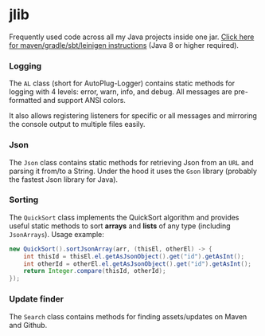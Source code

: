 # jlib
Frequently used code across all my Java projects inside one jar.
[Click here for maven/gradle/sbt/leinigen instructions](https://jitpack.io/#Osiris-Team/AutoPlug-Core/LATEST) (Java 8 or higher required).

### Logging
The `AL` class (short for AutoPlug-Logger) contains static methods for logging
with 4 levels: error, warn, info, and debug. All messages are pre-formatted
and support ANSI colors. 

It also allows registering listeners for specific or all messages and 
mirroring the console output to multiple files easily.

### Json
The `Json` class contains static methods for retrieving Json from an `URL`
and parsing it from/to a String. Under the hood it uses the `Gson` library (probably
the fastest Json library for Java).

### Sorting
The `QuickSort` class implements the QuickSort algorithm and provides useful
static methods to sort **arrays** and **lists** of any type (including `JsonArrays`). Usage example:
```java
new QuickSort().sortJsonArray(arr, (thisEl, otherEl) -> {
    int thisId = thisEl.el.getAsJsonObject().get("id").getAsInt();
    int otherId = otherEl.el.getAsJsonObject().get("id").getAsInt();
    return Integer.compare(thisId, otherId);
});
```

### Update finder
The `Search` class contains methods for finding assets/updates on Maven and Github.


